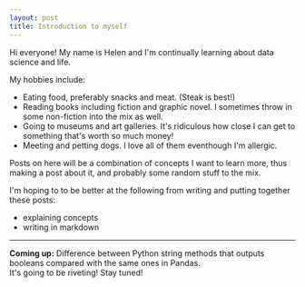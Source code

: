 ```yaml
---
layout: post
title: Introduction to myself
---
```


Hi everyone! My name is Helen and I'm continually learning about data science and life.

My hobbies include:

- Eating food, preferably snacks and meat. (Steak is best!)
- Reading books including fiction and graphic novel. I sometimes throw in some non-fiction into the mix as well.
- Going to museums and art galleries. It's ridiculous how close I can get to something that's worth so much money!
- Meeting and petting dogs. I love all of them eventhough I'm allergic.

Posts on here will be a combination of concepts I want to learn more, thus making a post about it, and probably some random stuff to the mix.

I'm hoping to to be better at the following from writing and putting together these posts:

- explaining concepts
- writing in markdown

***

**Coming up:** Difference between Python string methods that outputs booleans compared with the same ones in Pandas. <br>
It's going to be riveting! Stay tuned!
